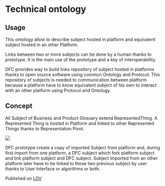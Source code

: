 # Technical ontology

## Usage

This ontology allow to describe subject hosted in platform and equivalent subject hosted in an other Platform.

Links between two or more subjects can be done by a human thanks to prototype. It is the main use of the prototype and a key of interoperability.

DFC provides way to build links repository of subject hosted in platforms thanks to open source software using common Ontology and Protocol. This repository of subjects is needed to communication between platform because a platform have to know equivalent subject of his own to interact with an other platform using Protocol and Ontology.

## Concept

All Subject of Business and Product Glossary extend RepresentedThing. A Represented Thing is hosted in Platform and linked to other Represented Things thanks to Representation Pivot.

![](../.gitbook/assets/Sélection_676.png)

DFC prototype create a copy of imported Subject from platform and, during first import from one platform, a DFC subject which fork platform subject and link platform subject and DFC subject. Subject imported from an other platform later have to be linked to those two previous subject by user thanks to User Interface or algorithms or both.

Published on [LOV](https://lov.linkeddata.es/dataset/lov/vocabs/dfc-t)
